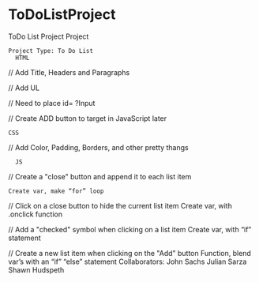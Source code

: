 # ToDoListProject
ToDo List Project
Project
	
	Project Type: To Do List
      HTML
// Add Title, Headers and Paragraphs 

// Add UL 

// Need to place id= ?Input 

// Create ADD button to target in JavaScript later
	
	CSS
// Add Color, Padding, Borders, and other pretty thangs


      JS
// Create a "close" button and append it to each list item
      
	Create var, make “for” loop
      
// Click on a close button to hide the current list item
	Create var, with .onclick function
      
      
// Add a "checked" symbol when clicking on a list item
	Create var, with “if” statement 

// Create a new list item when clicking on the "Add" button
	Function, blend var’s with an “if” “else” statement
Collaborators:
John Sachs
Julian Sarza
Shawn Hudspeth

